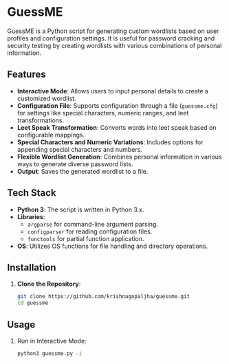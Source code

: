 # GuessME

GuessME is a Python script for generating custom wordlists based on user profiles and configuration settings. It is useful for password cracking and security testing by creating wordlists with various combinations of personal information.

## Features

- **Interactive Mode**: Allows users to input personal details to create a customized wordlist.
- **Configuration File**: Supports configuration through a file (`guessme.cfg`) for settings like special characters, numeric ranges, and leet transformations.
- **Leet Speak Transformation**: Converts words into leet speak based on configurable mappings.
- **Special Characters and Numeric Variations**: Includes options for appending special characters and numbers.
- **Flexible Wordlist Generation**: Combines personal information in various ways to generate diverse password lists.
- **Output**: Saves the generated wordlist to a file.

## Tech Stack

- **Python 3**: The script is written in Python 3.x.
- **Libraries**:
  - `argparse` for command-line argument parsing.
  - `configparser` for reading configuration files.
  - `functools` for partial function application.
- **OS**: Utilizes OS functions for file handling and directory operations.

## Installation

1. **Clone the Repository**:
   ```bash
   git clone https://github.com/krishnagopaljha/guessme.git
   cd guessme
   ```
   
## Usage

1. Run in Interactive Mode:
   ``` bash
   python3 guessme.py -i
   ```
